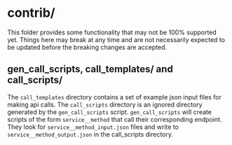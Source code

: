 # contrib/

This folder provides some functionality that may not be 100% supported yet. Things here may break
at any time and are not necessarily expected to be updated before the breaking changes are accepted.


## gen_call_scripts, call_templates/ and call_scripts/
The `call_templates` directory contains a set of example json input files for making api calls.
The `call_scripts` directory is an ignored directory generated by the `gen_call_scripts` script.
`gen_call_scripts` will create scripts of the form `service__method` that call their corresponding endpoint.
They look for `service__method_input.json` files and write to `service__method_output.json` in the call_scripts directory.
